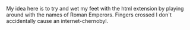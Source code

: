 My idea here is to try and wet my feet with the html extension by playing around with the names of Roman Emperors. Fingers crossed I don`t accidentally cause an internet-chernobyl.